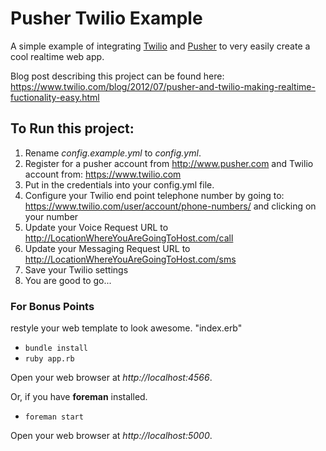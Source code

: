 # Pusher Twilio Example

A simple example of integrating [Twilio](http://twilio.com) and [Pusher](http://pusher.com) to very easily create a cool realtime web app.

Blog post describing this project can be found here: https://www.twilio.com/blog/2012/07/pusher-and-twilio-making-realtime-fuctionality-easy.html

## To Run this project: 

1. Rename *config.example.yml* to *config.yml*. 
2. Register for a pusher account from http://www.pusher.com and Twilio account from: https://www.twilio.com
3. Put in the credentials into your config.yml file. 
4. Configure your Twilio end point telephone number by going to: https://www.twilio.com/user/account/phone-numbers/ and clicking on your number
5. Update your Voice Request URL to http://LocationWhereYouAreGoingToHost.com/call 
6. Update your Messaging Request URL to http://LocationWhereYouAreGoingToHost.com/sms 
7. Save your Twilio settings
8. You are good to go... 

### For Bonus Points
restyle your web template to look awesome. "index.erb" 

* `bundle install`
* `ruby app.rb`

Open your web browser at *http://localhost:4566*.

Or, if you have **foreman** installed.

* `foreman start`

Open your web browser at *http://localhost:5000*.